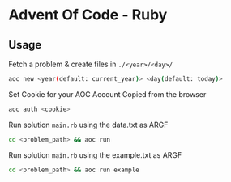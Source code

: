 # Advent Of Code - Ruby

## Usage

Fetch a problem & create files in `./<year>/<day>/`  

```bash
aoc new <year(default: current_year)> <day(default: today)>
```

Set Cookie for your AOC Account Copied from the browser  
```bash
aoc auth <cookie>
```

Run solution `main.rb` using the data.txt as ARGF  
```bash
cd <problem_path> && aoc run
```

Run solution `main.rb` using the example.txt as ARGF  
```bash
cd <problem_path> && aoc run example
```
